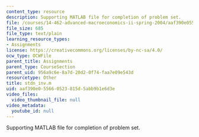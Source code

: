 ```yaml
---
content_type: resource
description: Supporting MATLAB file for completion of problem set.
file: /courses/14-462-advanced-macroeconomics-ii-spring-2004/aaf390e055660523815d5abb9b1e6d3e_stdn_inv.m
file_size: 685
file_type: text/plain
learning_resource_types:
- Assignments
license: https://creativecommons.org/licenses/by-nc-sa/4.0/
ocw_type: OCWFile
parent_title: Assignments
parent_type: CourseSection
parent_uid: 956a9c6e-8a7d-20d2-0f74-faa7e09e543d
resourcetype: Other
title: stdn_inv.m
uid: aaf390e0-5566-0523-815d-5abb9b1e6d3e
video_files:
  video_thumbnail_file: null
video_metadata:
  youtube_id: null
---
```

Supporting MATLAB file for completion of problem set.